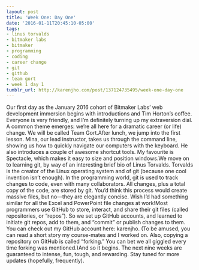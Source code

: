 ```yaml
---
layout: post
title: 'Week One: Day One'
date: '2016-01-11T20:45:10-05:00'
tags:
- linus torvalds
- bitmaker labs
- bitmaker
- programming
- coding
- career change
- git
- github
- team gort
- week 1 day 1
tumblr_url: http://karenjho.com/post/137124735495/week-one-day-one
---
```

Our first day as the January 2016 cohort of Bitmaker Labs’ web development immersion begins with introductions and Tim Horton’s coffee. Everyone is very friendly, and I’m definitely turning up my extraversion dial. A common theme emerges: we’re all here for a dramatic career (or life) change. We will be called Team Gort.After lunch, we jump into the first lesson. Mina, our lead instructor, takes us through the command line, showing us how to quickly navigate our computers with the keyboard. He also introduces a couple of awesome shortcut tools. My favourite is Spectacle, which makes it easy to size and position windows.We move on to learning git, by way of an interesting brief bio of Linus Torvalds. Torvalds is the creator of the Linux operating system and of git (because one cool invention isn’t enough). In the programming world, git is used to track changes to code, even with many collaborators. All changes, plus a total copy of the code, are stored by git. You’d think this process would create massive files, but no—they are elegantly concise. Wish I’d had something similar for all the Excel and PowerPoint file changes at work!Most programmers use GitHub to store, interact, and share their git files (called repositories, or “repos”). So we set up GitHub accounts, and learned to initiate git repos, add to them, and “commit” or publish changes to them. You can check out my GitHub account here: karenjho. (To be amused, you can read a short story my course-mates and I worked on. Also, copying a repository on GitHub is called “forking.” You can bet we all giggled every time forking was mentioned.)And so it begins. The next nine weeks are guaranteed to intense, fun, tough, and rewarding. Stay tuned for more updates (hopefully, frequently).
